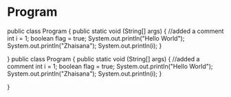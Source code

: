 # Program
public class Program {
	public static void (String[] args) {
		//added a comment
		int i = 1;
		boolean flag = true;
		System.out.println("Hello World");
		System.out.println("Zhaisana");
		System.out.println(i);
	}


}
public class Program { public static void (String[] args) { //added a comment int i = 1; boolean flag = true; System.out.println("Hello World"); System.out.println("Zhaisana"); System.out.println(i); }

}
